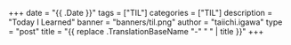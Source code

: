 +++
date = "{{ .Date }}"
tags = ["TIL"]
categories = ["TIL"]
description = "Today I Learned"
banner = "banners/til.png"
author = "taiichi.igawa"
type = "post"
title = "{{ replace .TranslationBaseName "-" " " | title }}"
+++

<!--more-->
